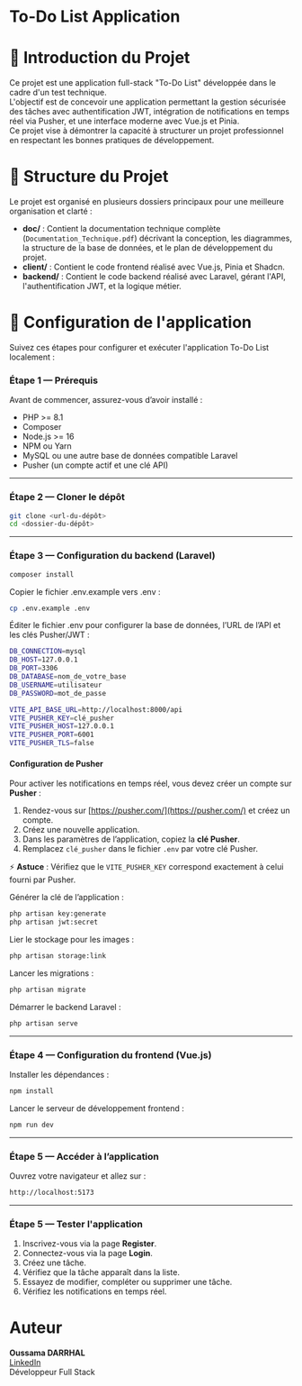 ﻿# To-Do List Application

# 📌 Introduction du Projet
Ce projet est une application full-stack "To-Do List" développée dans le cadre d'un test technique.  
L'objectif est de concevoir une application permettant la gestion sécurisée des tâches avec authentification JWT, intégration de notifications en temps réel via Pusher, et une interface moderne avec Vue.js et Pinia.  
Ce projet vise à démontrer la capacité à structurer un projet professionnel en respectant les bonnes pratiques de développement.

# 📌 Structure du Projet
Le projet est organisé en plusieurs dossiers principaux pour une meilleure organisation et clarté :

- **doc/** : Contient la documentation technique complète (`Documentation_Technique.pdf`) décrivant la conception, les diagrammes, la structure de la base de données, et le plan de développement du projet.  
- **client/** : Contient le code frontend réalisé avec Vue.js, Pinia et Shadcn.  
- **backend/** : Contient le code backend réalisé avec Laravel, gérant l'API, l'authentification JWT, et la logique métier.

# 📌 Configuration de l'application
Suivez ces étapes pour configurer et exécuter l'application To-Do List localement :

### Étape 1 — Prérequis

Avant de commencer, assurez-vous d’avoir installé :
- PHP >= 8.1
- Composer
- Node.js >= 16
- NPM ou Yarn
- MySQL ou une autre base de données compatible Laravel
- Pusher (un compte actif et une clé API)

---

### Étape 2 — Cloner le dépôt
```bash
git clone <url-du-dépôt>
cd <dossier-du-dépôt>
```

---

### Étape 3 — Configuration du backend (Laravel)
```bash
composer install
```
Copier le fichier .env.example vers .env :
```bash
cp .env.example .env
```
Éditer le fichier .env pour configurer la base de données, l’URL de l’API et les clés Pusher/JWT :
```bash
DB_CONNECTION=mysql
DB_HOST=127.0.0.1
DB_PORT=3306
DB_DATABASE=nom_de_votre_base
DB_USERNAME=utilisateur
DB_PASSWORD=mot_de_passe

VITE_API_BASE_URL=http://localhost:8000/api
VITE_PUSHER_KEY=clé_pusher
VITE_PUSHER_HOST=127.0.0.1
VITE_PUSHER_PORT=6001
VITE_PUSHER_TLS=false
```
#### Configuration de Pusher

Pour activer les notifications en temps réel, vous devez créer un compte sur **Pusher** :

1. Rendez-vous sur [https://pusher.com/](https://pusher.com/) et créez un compte.
2. Créez une nouvelle application.
3. Dans les paramètres de l’application, copiez la **clé Pusher**.
4. Remplacez `clé_pusher` dans le fichier `.env` par votre clé Pusher.

⚡ **Astuce** : Vérifiez que le `VITE_PUSHER_KEY` correspond exactement à celui fourni par Pusher.

Générer la clé de l’application :
```bash
php artisan key:generate
php artisan jwt:secret
```
Lier le stockage pour les images :
```bash
php artisan storage:link
```
Lancer les migrations :
```bash
php artisan migrate
```
Démarrer le backend Laravel :
```bash
php artisan serve
```

---

### Étape 4 — Configuration du frontend (Vue.js)

Installer les dépendances :
```bash
npm install
```

Lancer le serveur de développement frontend :
```bash
npm run dev
```

---

### Étape 5 — Accéder à l’application

Ouvrez votre navigateur et allez sur :
```bash
http://localhost:5173
```

---

### Étape 5 — Tester l'application

1. Inscrivez-vous via la page **Register**.  
2. Connectez-vous via la page **Login**.  
3. Créez une tâche.  
4. Vérifiez que la tâche apparaît dans la liste.  
5. Essayez de modifier, compléter ou supprimer une tâche.  
6. Vérifiez les notifications en temps réel.



# Auteur

**Oussama DARRHAL**  
[LinkedIn](https://www.linkedin.com/in/oussama-darrhal-6344ba250/)  
Développeur Full Stack


